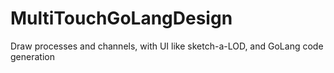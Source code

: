 # MultiTouchGoLangDesign
Draw processes and channels, with UI like sketch-a-LOD, and GoLang code generation
